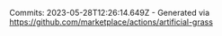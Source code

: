 Commits: 2023-05-28T12:26:14.649Z - Generated via https://github.com/marketplace/actions/artificial-grass
<br>
